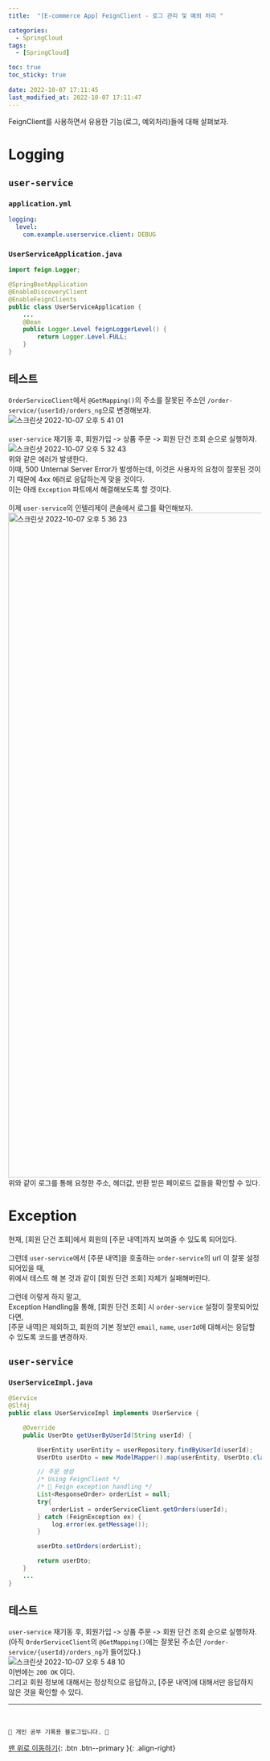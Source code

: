 ```yaml
---
title:  "[E-commerce App] FeignClient - 로그 관리 및 예외 처리 "

categories:
  - SpringCloud
tags:
  - [SpringCloud]

toc: true
toc_sticky: true
 
date: 2022-10-07 17:11:45
last_modified_at: 2022-10-07 17:11:47
---
```


FeignClient를 사용하면서 유용한 기능(로그, 예외처리)들에 대해 살펴보자.

# Logging
## `user-service`
### `application.yml`
```yml
logging:
  level:
    com.example.userservice.client: DEBUG
```

### `UserServiceApplication.java`
```java
import feign.Logger;

@SpringBootApplication
@EnableDiscoveryClient
@EnableFeignClients
public class UserServiceApplication {
    ...
    @Bean
    public Logger.Level feignLoggerLevel() {
        return Logger.Level.FULL;
    }
}
```

## 테스트
`OrderServiceClient`에서 `@GetMapping()`의 주소를 잘못된 주소인 `/order-service/{userId}/orders_ng`으로 변경해보자.<br>
![스크린샷 2022-10-07 오후 5 41 01](https://user-images.githubusercontent.com/59405576/194511520-484c2d1f-85be-40b1-ae48-b1a0b08ced4e.png)<br><br>
`user-service` 재기동 후, 회원가입 -> 상품 주문 -> 회원 단건 조회 순으로 실행하자.<br>
![스크린샷 2022-10-07 오후 5 32 43](https://user-images.githubusercontent.com/59405576/194509946-7aaa87af-b62b-40f6-9047-fc54103b7979.png)<br>
위와 같은 에러가 발생한다.<br>
이때, 500 Unternal Server Error가 발생하는데, 이것은 사용자의 요청이 잘못된 것이기 때문에 4xx 에러로 응답하는게 맞을 것이다.<br>
이는 아래 `Exception` 파트에서 해결해보도록 할 것이다.<br><br>
이제 `user-service`의 인텔리제이 콘솔에서 로그를 확인해보자.<br>
<img width="1320" alt="스크린샷 2022-10-07 오후 5 36 23" src="https://user-images.githubusercontent.com/59405576/194510623-68f3a7e8-85d9-4921-85fd-5d6b39e494a0.png"><br>
위와 같이 로그를 통해 요청한 주소, 헤더값, 반환 받은 페이로드 값들을 확인할 수 있다.

# Exception
현재, [회원 단건 조회]에서 회원의 [주문 내역]까지 보여줄 수 있도록 되어있다.<br><br>
그런데 `user-service`에서 [주문 내역]을 호출하는 `order-service`의 url 이 잘못 설정되어있을 때,<br>
위에서 테스트 해 본 것과 같이 [회원 단건 조회] 자체가 실패해버린다.<br><br>
그런데 이렇게 하지 말고,<br>
Exception Handling을 통해, [회원 단건 조회] 시 `order-service` 설정이 잘못되어있다면,<br>
[주문 내역]은 제외하고, 회원의 기본 정보인 `email`, `name`, `userId`에 대해서는 응답할 수 있도록 코드를 변경하자.

## `user-service`
### `UserServiceImpl.java`
```java
@Service
@Slf4j
public class UserServiceImpl implements UserService {

    @Override
    public UserDto getUserByUserId(String userId) {

        UserEntity userEntity = userRepository.findByUserId(userId);
        UserDto userDto = new ModelMapper().map(userEntity, UserDto.class);

        // 주문 생성
        /* Using FeignClient */
        /* 🌟 Feign exception handling */
        List<ResponseOrder> orderList = null;
        try{
            orderList = orderServiceClient.getOrders(userId);
        } catch (FeignException ex) {
            log.error(ex.getMessage());
        }

        userDto.setOrders(orderList);

        return userDto;
    }
    ...
}
```

## 테스트
`user-service` 재기동 후, 회원가입 -> 상품 주문 -> 회원 단건 조회 순으로 실행하자.<br>
(아직 `OrderServiceClient`의 `@GetMapping()`에는 잘못된 주소인 `/order-service/{userId}/orders_ng`가 들어있다.)<br>
![스크린샷 2022-10-07 오후 5 48 10](https://user-images.githubusercontent.com/59405576/194513087-06cf03c7-0cbe-446b-b42f-9976a1f05c53.png)<br>
이번에는 `200 OK` 이다.<br>
그리고 회원 정보에 대해서는 정상적으로 응답하고, [주문 내역]에 대해서만 응답하지 않은 것을 확인할 수 있다.



***
<br>


    💛 개인 공부 기록용 블로그입니다. 👻

[맨 위로 이동하기](#){: .btn .btn--primary }{: .align-right}